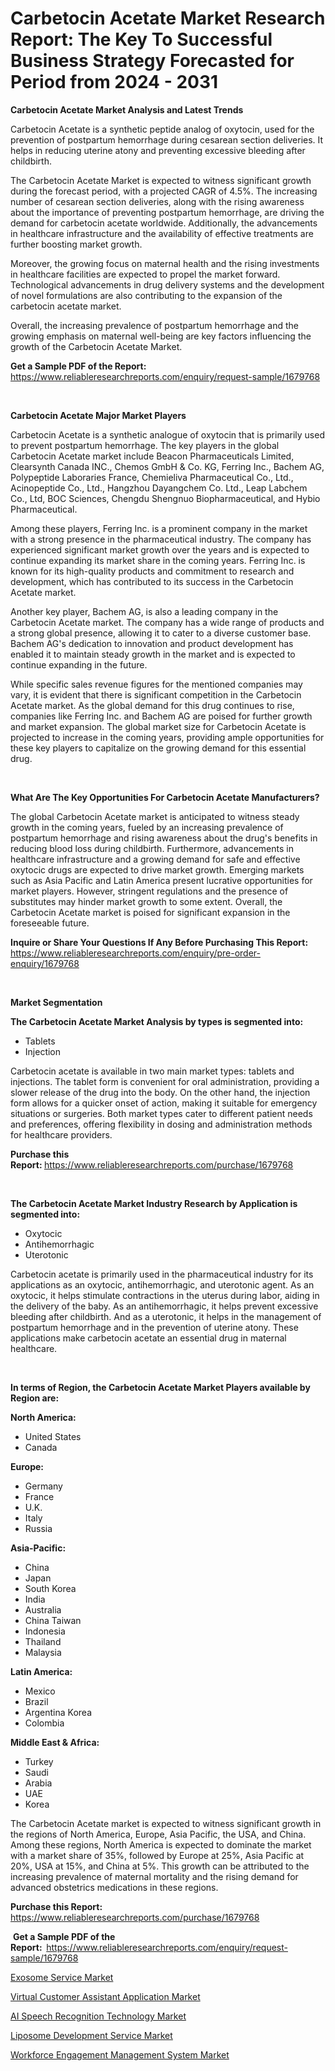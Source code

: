 <p><h1>Carbetocin Acetate Market Research Report: The Key To Successful Business Strategy Forecasted for Period from 2024 - 2031</h1></p><p><strong>Carbetocin Acetate Market Analysis and Latest Trends</strong></p>
<p><p>Carbetocin Acetate is a synthetic peptide analog of oxytocin, used for the prevention of postpartum hemorrhage during cesarean section deliveries. It helps in reducing uterine atony and preventing excessive bleeding after childbirth.</p><p>The Carbetocin Acetate Market is expected to witness significant growth during the forecast period, with a projected CAGR of 4.5%. The increasing number of cesarean section deliveries, along with the rising awareness about the importance of preventing postpartum hemorrhage, are driving the demand for carbetocin acetate worldwide. Additionally, the advancements in healthcare infrastructure and the availability of effective treatments are further boosting market growth.</p><p>Moreover, the growing focus on maternal health and the rising investments in healthcare facilities are expected to propel the market forward. Technological advancements in drug delivery systems and the development of novel formulations are also contributing to the expansion of the carbetocin acetate market.</p><p>Overall, the increasing prevalence of postpartum hemorrhage and the growing emphasis on maternal well-being are key factors influencing the growth of the Carbetocin Acetate Market.</p></p>
<p><strong>Get a Sample PDF of the Report:&nbsp;</strong> <a href="https://www.reliableresearchreports.com/enquiry/request-sample/1679768">https://www.reliableresearchreports.com/enquiry/request-sample/1679768</a></p>
<p>&nbsp;</p>
<p><strong>Carbetocin Acetate Major Market Players</strong></p>
<p><p>Carbetocin Acetate is a synthetic analogue of oxytocin that is primarily used to prevent postpartum hemorrhage. The key players in the global Carbetocin Acetate market include Beacon Pharmaceuticals Limited, Clearsynth Canada INC., Chemos GmbH & Co. KG, Ferring Inc., Bachem AG, Polypeptide Laboraries France, Chemieliva Pharmaceutical Co., Ltd., Acinopeptide Co., Ltd., Hangzhou Dayangchem Co. Ltd., Leap Labchem Co., Ltd, BOC Sciences, Chengdu Shengnuo Biopharmaceutical, and Hybio Pharmaceutical.</p><p>Among these players, Ferring Inc. is a prominent company in the market with a strong presence in the pharmaceutical industry. The company has experienced significant market growth over the years and is expected to continue expanding its market share in the coming years. Ferring Inc. is known for its high-quality products and commitment to research and development, which has contributed to its success in the Carbetocin Acetate market.</p><p>Another key player, Bachem AG, is also a leading company in the Carbetocin Acetate market. The company has a wide range of products and a strong global presence, allowing it to cater to a diverse customer base. Bachem AG's dedication to innovation and product development has enabled it to maintain steady growth in the market and is expected to continue expanding in the future.</p><p>While specific sales revenue figures for the mentioned companies may vary, it is evident that there is significant competition in the Carbetocin Acetate market. As the global demand for this drug continues to rise, companies like Ferring Inc. and Bachem AG are poised for further growth and market expansion. The global market size for Carbetocin Acetate is projected to increase in the coming years, providing ample opportunities for these key players to capitalize on the growing demand for this essential drug.</p></p>
<p>&nbsp;</p>
<p><strong>What Are The Key Opportunities For Carbetocin Acetate Manufacturers?</strong></p>
<p><p>The global Carbetocin Acetate market is anticipated to witness steady growth in the coming years, fueled by an increasing prevalence of postpartum hemorrhage and rising awareness about the drug's benefits in reducing blood loss during childbirth. Furthermore, advancements in healthcare infrastructure and a growing demand for safe and effective oxytocic drugs are expected to drive market growth. Emerging markets such as Asia Pacific and Latin America present lucrative opportunities for market players. However, stringent regulations and the presence of substitutes may hinder market growth to some extent. Overall, the Carbetocin Acetate market is poised for significant expansion in the foreseeable future.</p></p>
<p><strong>Inquire or Share Your Questions If Any Before Purchasing This Report:</strong> <a href="https://www.reliableresearchreports.com/enquiry/pre-order-enquiry/1679768">https://www.reliableresearchreports.com/enquiry/pre-order-enquiry/1679768</a></p>
<p>&nbsp;</p>
<p><strong>Market Segmentation</strong></p>
<p><strong>The Carbetocin Acetate Market Analysis by types is segmented into:</strong></p>
<p><ul><li>Tablets</li><li>Injection</li></ul></p>
<p><p>Carbetocin acetate is available in two main market types: tablets and injections. The tablet form is convenient for oral administration, providing a slower release of the drug into the body. On the other hand, the injection form allows for a quicker onset of action, making it suitable for emergency situations or surgeries. Both market types cater to different patient needs and preferences, offering flexibility in dosing and administration methods for healthcare providers.</p></p>
<p><strong>Purchase this Report:&nbsp;</strong><a href="https://www.reliableresearchreports.com/purchase/1679768">https://www.reliableresearchreports.com/purchase/1679768</a></p>
<p>&nbsp;</p>
<p><strong>The Carbetocin Acetate Market Industry Research by Application is segmented into:</strong></p>
<p><ul><li>Oxytocic</li><li>Antihemorrhagic</li><li>Uterotonic</li></ul></p>
<p><p>Carbetocin acetate is primarily used in the pharmaceutical industry for its applications as an oxytocic, antihemorrhagic, and uterotonic agent. As an oxytocic, it helps stimulate contractions in the uterus during labor, aiding in the delivery of the baby. As an antihemorrhagic, it helps prevent excessive bleeding after childbirth. And as a uterotonic, it helps in the management of postpartum hemorrhage and in the prevention of uterine atony. These applications make carbetocin acetate an essential drug in maternal healthcare.</p></p>
<p>&nbsp;</p>
<p><strong>In terms of Region, the Carbetocin Acetate Market Players available by Region are:</strong></p>
<p>
    <p> <strong> North America: </strong>
        <ul>
            <li>United States</li>
            <li>Canada</li>
        </ul>
        </p> 
    <p> <strong> Europe: </strong>
        <ul>
            <li>Germany</li>
            <li>France</li>
            <li>U.K.</li>
            <li>Italy</li>
            <li>Russia</li>
        </ul>
        </p> 
    <p> <strong> Asia-Pacific: </strong>
        <ul>
            <li>China</li>
            <li>Japan</li>
            <li>South Korea</li>
            <li>India</li>
            <li>Australia</li>
            <li>China Taiwan</li>
            <li>Indonesia</li>
            <li>Thailand</li>
            <li>Malaysia</li>
        </ul>
        </p> 
    <p> <strong> Latin America: </strong>
        <ul>
            <li>Mexico</li>
            <li>Brazil</li>
            <li>Argentina Korea</li>
            <li>Colombia</li>
        </ul>
        </p> 
    <p> <strong> Middle East & Africa: </strong>
        <ul>
            <li>Turkey</li>
            <li>Saudi</li>
            <li>Arabia</li>
            <li>UAE</li>
            <li>Korea</li>
        </ul>
    </p>
    </p>
<p><p>The Carbetocin Acetate market is expected to witness significant growth in the regions of North America, Europe, Asia Pacific, the USA, and China. Among these regions, North America is expected to dominate the market with a market share of 35%, followed by Europe at 25%, Asia Pacific at 20%, USA at 15%, and China at 5%. This growth can be attributed to the increasing prevalence of maternal mortality and the rising demand for advanced obstetrics medications in these regions.</p></p>
<p><strong>Purchase this Report: </strong><a href="https://www.reliableresearchreports.com/purchase/1679768">https://www.reliableresearchreports.com/purchase/1679768</a></p>
<p>&nbsp;<strong>Get a Sample PDF of the Report:&nbsp;&nbsp;</strong><a href="https://www.reliableresearchreports.com/enquiry/request-sample/1679768">https://www.reliableresearchreports.com/enquiry/request-sample/1679768</a></p>
<p><strong></strong></p>
<p><p><a href="https://medium.com/@donaldortega4f/exosome-service-market-research-report-its-history-and-forecast-2024-to-2031-c6c7b26ae774">Exosome Service Market</a></p><p><a href="https://medium.com/@ashleyhills1920/virtual-customer-assistant-application-market-insight-market-trends-growth-forecasted-from-2024-aa0c6d499a0c">Virtual Customer Assistant Application Market</a></p><p><a href="https://medium.com/@carolclarkson766/ai-speech-recognition-technology-market-insights-into-market-cagr-market-trends-and-growth-faaf84fecbc2">AI Speech Recognition Technology Market</a></p><p><a href="https://medium.com/@donaldortega4f/liposome-development-service-nbsp-market-focuses-on-market-share-size-and-projected-forecast-till-9b3cdf0bdf2e">Liposome Development Service Market</a></p><p><a href="https://medium.com/@ashleyhills1920/workforce-engagement-management-system-market-research-report-its-history-and-forecast-2024-to-7bb4592073b4">Workforce Engagement Management System Market</a></p></p>